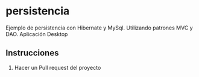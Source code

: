 # persistencia
Ejemplo de persistencia con Hibernate y MySql. Utilizando patrones MVC y DAO. 
Aplicación Desktop

Instrucciones
--------------
1. Hacer un Pull request del proyecto
